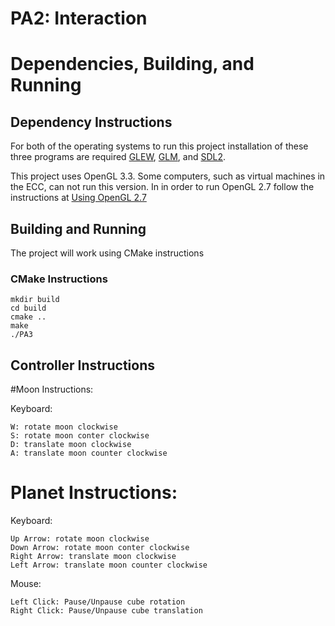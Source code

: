 # PA2: Interaction

# Dependencies, Building, and Running

## Dependency Instructions
For both of the operating systems to run this project installation of these three programs are required [GLEW](http://glew.sourceforge.net/), [GLM](http://glm.g-truc.net/0.9.7/index.html), and [SDL2](https://wiki.libsdl.org/Tutorials).

This project uses OpenGL 3.3. Some computers, such as virtual machines in the ECC, can not run this version. In in order to run OpenGL 2.7 follow the instructions at [Using OpenGL 2.7](https://github.com/HPC-Vis/computer-graphics/wiki/Using-OpenGL-2.7)


## Building and Running
The project will work using CMake instructions


### CMake Instructions
```
mkdir build
cd build
cmake ..
make
./PA3
```

## Controller Instructions

#Moon Instructions:

Keyboard:
```
W: rotate moon clockwise
S: rotate moon conter clockwise
D: translate moon clockwise
A: translate moon counter clockwise
```

# Planet Instructions:

Keyboard:
```
Up Arrow: rotate moon clockwise
Down Arrow: rotate moon conter clockwise
Right Arrow: translate moon clockwise
Left Arrow: translate moon counter clockwise
```
Mouse:
```
Left Click: Pause/Unpause cube rotation
Right Click: Pause/Unpause cube translation
```



